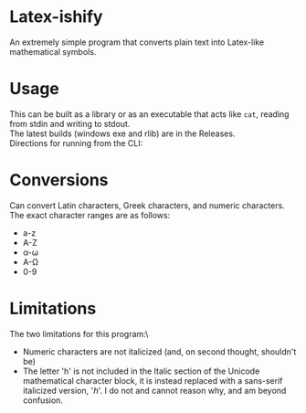 # Latex-ishify
An extremely simple program that converts plain text into Latex-like mathematical symbols.

# Usage
This can be built as a library or as an executable that acts like `cat`, reading from stdin and writing to stdout.\
The latest builds (windows exe and rlib) are in the Releases.\
Directions for running from the CLI:

# Conversions
Can convert Latin characters, Greek characters, and numeric characters. The exact character ranges are as follows:
* a-z
* A-Z
* α-ω
* Α-Ω
* 0-9

# Limitations
The two limitations for this program:\
* Numeric characters are not italicized (and, on second thought, shouldn't be)
* The letter 'h' is not included in the Italic section of the Unicode mathematical character block, it is instead replaced with a sans-serif italicized version, '𝘩'. I do not and cannot reason why, and am beyond confusion.
